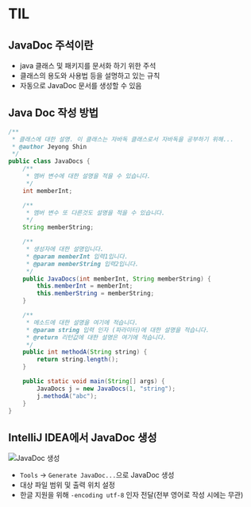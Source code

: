 # TIL

## JavaDoc 주석이란

- java 클래스 및 패키지를 문서화 하기 위한 주석
- 클래스의 용도와 사용법 등을 설명하고 있는 규칙
- 자동으로 JavaDoc 문서를 생성할 수 있음



## Java Doc 작성 방법

```` java
/**
 * 클래스에 대한 설명. 이 클래스는 자바독 클래스로서 자바독을 공부하기 위해...
 * @author Jeyong Shin
 */
public class JavaDocs {
    /**
     * 멤버 변수에 대한 설명을 적을 수 있습니다.
     */
    int memberInt;

    /**
     * 멤버 변수 또 다른것도 설명을 적을 수 있습니다.
     */
    String memberString;

    /**
     * 생성자에 대한 설명입니다.
     * @param memberInt 입력1입니다.
     * @param memberString 입력2입니다.
     */
    public JavaDocs(int memberInt, String memberString) {
        this.memberInt = memberInt;
        this.memberString = memberString;
    }

    /**
     * 메소드에 대한 설명을 여기에 적습니다.
     * @param string 입력 인자 (파라미터)에 대한 설명을 적습니다.
     * @return 리턴값에 대한 설명은 여기에 적습니다.
     */
    public int methodA(String string) {
        return string.length();
    }

    public static void main(String[] args) {
        JavaDocs j = new JavaDocs(1, "string");
        j.methodA("abc");
    }
}
````





## IntelliJ IDEA에서 JavaDoc 생성

![JavaDoc 생성](https://github.com/ai-creatv/java-jbd1/raw/master/3_OOP/3_3_JavaDoc/img/1.png)

- `Tools` -> `Generate JavaDoc...`으로 JavaDoc 생성
- 대상 파일 범위 및 출력 위치 설정
- 한글 지원을 위해 `-encoding utf-8` 인자 전달(전부 영어로 작성 시에는 무관)

